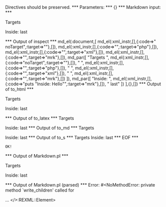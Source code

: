 Directives should be preserved.
*** Parameters: ***
{}
*** Markdown input: ***

<? noTarget?> 
<?php ?> 
<?xml ?> 
<?mrk ?>

Targets <? noTarget?> <?php ?> <?xml ?> <?mrk ?>

Inside: <?mrk puts "Inside: Hello" ?> last


*** Output of inspect ***
md_el(:document,[
	md_el(:xml_instr,[],{:code=>" noTarget",:target=>""},[]),
	md_el(:xml_instr,[],{:code=>"",:target=>"php"},[]),
	md_el(:xml_instr,[],{:code=>"",:target=>"xml"},[]),
	md_el(:xml_instr,[],{:code=>"",:target=>"mrk"},[]),
	md_par([
		"Targets ",
		md_el(:xml_instr,[],{:code=>"noTarget",:target=>""},[]),
		" ",
		md_el(:xml_instr,[],{:code=>"",:target=>"php"},[]),
		" ",
		md_el(:xml_instr,[],{:code=>"",:target=>"xml"},[]),
		" ",
		md_el(:xml_instr,[],{:code=>"",:target=>"mrk"},[])
	]),
	md_par([
		"Inside: ",
		md_el(:xml_instr,[],{:code=>"puts \"Inside: Hello\"",:target=>"mrk"},[]),
		" last"
	])
],{},[])
*** Output of to_html ***
<? noTarget?><?php ?><?xml ?><?mrk ?>
<p>Targets <? noTarget?> <?php ?> <?xml ?> <?mrk ?></p>

<p>Inside: <?mrk puts "Inside: Hello"?> last</p>
*** Output of to_latex ***
Targets    

Inside:  last
*** Output of to_md ***
Targets

Inside: last
*** Output of to_s ***
Targets    Inside:  last
*** EOF ***



	OK!



*** Output of Markdown.pl ***
<p><? noTarget?> 
<?php ?> 
<?xml ?> 
<?mrk ?></p>

<p>Targets <? noTarget?> <?php ?> <?xml ?> <?mrk ?></p>

<p>Inside: <?mrk puts "Inside: Hello" ?> last</p>

*** Output of Markdown.pl (parsed) ***
Error: #<NoMethodError: private method `write_children' called for <div> ... </>:REXML::Element>
